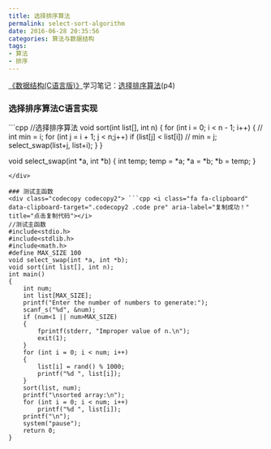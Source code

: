 ```yaml
---
title: 选择排序算法
permalink: select-sort-algorithm
date: 2016-06-28 20:35:56
categories: 算法与数据结构
tags: 
- 算法
- 排序
---
```

[《数据结构(C语言版)》](https://book.douban.com/subject/1886174/)学习笔记：[选择排序算法](http://wuxubj.cn/2016/06/28/select-sort-algorithm/)(p4)
<!--more-->
### 选择排序算法C语言实现
<div class="codecopy codecopy1"> ```cpp <i class="fa fa-clipboard" data-clipboard-target=".codecopy1 .code pre" aria-label="复制成功！" title="点击复制代码"></i>
//选择排序算法
void sort(int list[], int n)
{
	for (int i = 0; i < n - 1; i++)
	{
	//	int min = i;
		for (int j = i + 1; j < n;j++)
		if (list[j] < list[i])
	//		min = j;
		select_swap(list+j, list+i);
	}
}

void select_swap(int *a, int *b)
{
	int temp;
	temp = *a;
	*a = *b;
	*b = temp;
}

```
</div>

### 测试主函数
<div class="codecopy codecopy2"> ```cpp <i class="fa fa-clipboard" data-clipboard-target=".codecopy2 .code pre" aria-label="复制成功！" title="点击复制代码"></i>
//测试主函数
#include<stdio.h>
#include<stdlib.h>
#include<math.h>
#define MAX_SIZE 100
void select_swap(int *a, int *b);
void sort(int list[], int n);
int main()
{	
	int num;
	int list[MAX_SIZE];
	printf("Enter the number of numbers to generate:");
	scanf_s("%d", &num);
	if (num<1 || num>MAX_SIZE)
	{
		fprintf(stderr, "Improper value of n.\n");
		exit(1);
	}
	for (int i = 0; i < num; i++)
	{
		list[i] = rand() % 1000;
		printf("%d ", list[i]);
	}
	sort(list, num);
	printf("\nsorted array:\n");
	for (int i = 0; i < num; i++)
		printf("%d ", list[i]);
	printf("\n");
	system("pause");
	return 0;
}
```
</div>